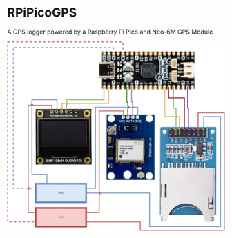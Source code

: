 # RPiPicoGPS

A GPS logger powered by a Raspberry Pi Pico and Neo-6M GPS Module

![Pico GPS](Images/RPiPicoGPS.png)